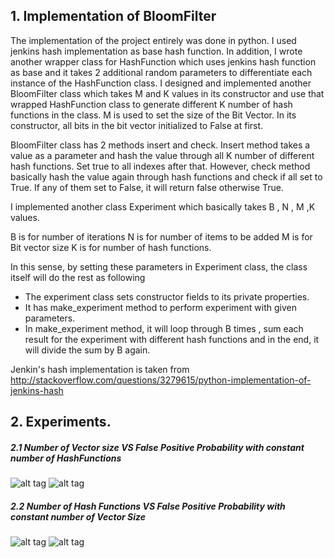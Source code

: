 ## 1. Implementation of BloomFilter

The implementation of the project entirely was done in python. I used jenkins hash implementation as base hash function.
In addition, I wrote another wrapper class for HashFunction which uses jenkins hash function as base and it takes 2 additional random parameters to differentiate each instance of the HashFunction class. 
I designed and implemented another BloomFilter class which takes M and K values in its constructor and use that wrapped HashFunction class to generate different K number of hash functions in the class.
M is used to set the size of the Bit Vector. In its constructor, all bits in the bit vector initialized to False at first.

BloomFilter class has 2 methods insert and check. Insert method takes a value as a parameter and hash the value through all K number of different hash functions. Set true to all indexes after that. 
However, check method basically hash the value again through hash functions and check if all set to True. If any of them set to False, it will return false otherwise True.

I implemented another class Experiment which basically takes B , N , M ,K values.

B is for number of iterations
N is for number of items to be added
M is for Bit vector size
K is for number of hash functions.

In this sense, by setting these parameters in Experiment class, the class itself will do the rest as following
- The experiment class sets constructor fields to its private properties.
- It has make_experiment method to perform experiment with given parameters.
- In make_experiment method, it will loop through B times , sum each result for the experiment with different hash functions and in the end, it will divide the sum by B again.

Jenkin's hash implementation is taken from http://stackoverflow.com/questions/3279615/python-implementation-of-jenkins-hash

## 2. Experiments.
##### 2.1 Number of Vector size VS False Positive Probability with constant number of HashFunctions
![alt tag](https://raw.githubusercontent.com/erenyagdiran/bloomfilter/master/images/90123647.png)
![alt tag](https://raw.githubusercontent.com/erenyagdiran/bloomfilter/master/images/exp1.png)

##### 2.2 Number of Hash Functions VS False Positive Probability with constant number of Vector Size
![alt tag](https://raw.githubusercontent.com/erenyagdiran/bloomfilter/master/images/20861426.png)
![alt tag](https://raw.githubusercontent.com/erenyagdiran/bloomfilter/master/images/exp2.png)
